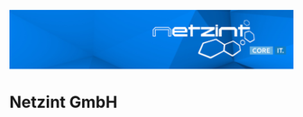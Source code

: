 ![Netzint Banner](https://raw.githubusercontent.com/netzint/.github/main/profile/banner_wide_new.png)

# Netzint GmbH
